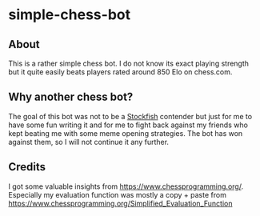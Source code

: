 # simple-chess-bot

## About
This is a rather simple chess bot. I do not know its exact playing strength but it quite easily beats players rated around 850 Elo
on chess.com.

## Why another chess bot?
The goal of this bot was not to be a [Stockfish](https://github.com/official-stockfish/Stockfish) contender but just for me to have some fun writing it and for me to fight back
against my friends who kept beating me with some meme opening strategies. The bot has won against them, so I will not
continue it any further.

## Credits
I got some valuable insights from https://www.chessprogramming.org/. Especially my evaluation function was mostly a copy + paste from https://www.chessprogramming.org/Simplified_Evaluation_Function
